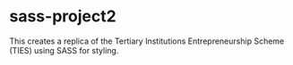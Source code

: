 # sass-project2
This creates a replica of the Tertiary Institutions Entrepreneurship Scheme (TIES) using SASS for styling.

